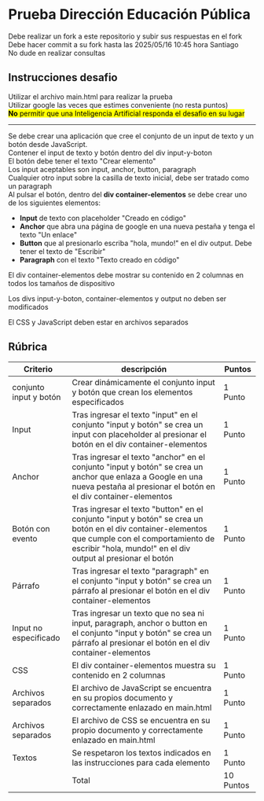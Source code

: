 # Prueba Dirección Educación Pública
Debe realizar un fork a este repositorio y subir sus respuestas en el fork\
Debe hacer commit a su fork hasta las 2025/05/16 10:45 hora Santiago\
No dude en realizar consultas
## Instrucciones desafio

Utilizar el archivo main.html para realizar la prueba\
Utilizar google las veces que estimes conveniente (no resta puntos)\
<mark>__No__ permitir que una Inteligencia Artificial responda el desafio en su lugar</mark>

---

Se debe crear una aplicación que cree el conjunto de un input de texto y un botón desde JavaScript.\
Contener el input de texto y botón dentro del div input-y-boton\
El botón debe tener el texto "Crear elemento"\
Los input aceptables son input, anchor, button, paragraph\
Cualquier otro input sobre la casilla de texto inicial, debe ser tratado como un paragraph\
Al pulsar el botón, dentro del __div container-elementos__ se debe crear uno de los siguientes elementos:

- __Input__ de texto con placeholder "Creado en código"
- __Anchor__ que abra una página de google en una nueva pestaña y tenga el texto "Un enlace"
- __Button__ que al presionarlo escriba "hola, mundo!" en el div output. Debe tener el texto de "Escribir"
- __Paragraph__ con el texto "Texto creado en código"

El div container-elementos debe mostrar su contenido en 2 columnas en todos los tamaños de dispositivo

Los divs input-y-boton, container-elementos y output no deben ser modificados

El CSS y JavaScript deben estar en archivos separados

## Rúbrica
|Criterio | descripción | Puntos |
|-|-|-|
|conjunto input y botón| Crear dinámicamente el conjunto input y botón que crean los elementos especificados | 1 Punto|
|Input|Tras ingresar el texto "input" en el conjunto "input y botón" se crea un input con placeholder al presionar el botón en el div container-elementos| 1 Punto |
|Anchor|Tras ingresar el texto "anchor" en el conjunto "input y botón" se crea un anchor que enlaza a Google en una nueva pestaña al presionar el botón en el div container-elementos| 1 Punto|
|Botón con evento|Tras ingresar el texto "button" en el conjunto "input y botón" se crea un botón en el div container-elementos que cumple con el comportamiento de escribir "hola, mundo!" en el div output al presionar el botón| 1 Punto|
|Párrafo|Tras ingresar el texto "paragraph" en el conjunto "input y botón" se crea un párrafo al presionar el botón en el div container-elementos| 1 Punto|
|Input no especificado|Tras ingresar un texto que no sea ni input, paragraph, anchor o button en el conjunto "input y botón" se crea un párrafo al presionar el botón en el div container-elementos| 1 Punto |
|CSS|El div container-elementos muestra su contenido en 2 columnas| 1 Punto |
|Archivos separados| El archivo de JavaScript se encuentra en su propios documento y correctamente enlazado en main.html| 1 Punto|
|Archivos separados| El archivo de CSS se encuentra en su propio documento y correctamente enlazado en main.html| 1 Punto|
|Textos|Se respetaron los textos indicados en las instrucciones para cada elemento| 1 Punto| 
||Total|10 Puntos|
